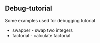 Debug-tutorial
--------------

Some examples used for debugging tutorial

* swapper - swap two integers
* factorial - calculate factorial

